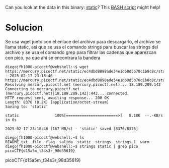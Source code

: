Can you look at the data in this binary: [static](https://mercury.picoctf.net/static/ec4dbd8898ade34e1d60d5b70c1b8c8c/static)? This [BASH script](https://mercury.picoctf.net/static/ec4dbd8898ade34e1d60d5b70c1b8c8c/ltdis.sh) might help!
# Solucion
Se usa wget junto con el enlace del archivo para descargarlo, el archivo se llama static, asi que se usa el comando strings para buscar las strings del archivo y  se usa el comando grep para filtrar las cadenas que aparezcan con pico, ya que ahi se encontrara la bandera
```
diegojfh1000-picoctf@webshell:~$ wget https://mercury.picoctf.net/static/ec4dbd8898ade34e1d60d5b70c1b8c8c/static
--2025-02-17 23:18:46--  https://mercury.picoctf.net/static/ec4dbd8898ade34e1d60d5b70c1b8c8c/static
Resolving mercury.picoctf.net (mercury.picoctf.net)... 18.189.209.142
Connecting to mercury.picoctf.net (mercury.picoctf.net)|18.189.209.142|:443... connected.
HTTP request sent, awaiting response... 200 OK
Length: 8376 (8.2K) [application/octet-stream]
Saving to: 'static'

static                100%[=======================>]   8.18K  --.-KB/s    in 0s      

2025-02-17 23:18:46 (167 MB/s) - 'static' saved [8376/8376]

diegojfh1000-picoctf@webshell:~$ ls
README.txt  file  flag  salida  static  strings  strings.1  warm
diegojfh1000-picoctf@webshell:~$ strings static | grep pico
picoCTF{d15a5m_t34s3r_98d35619}
```
picoCTF{d15a5m_t34s3r_98d35619}